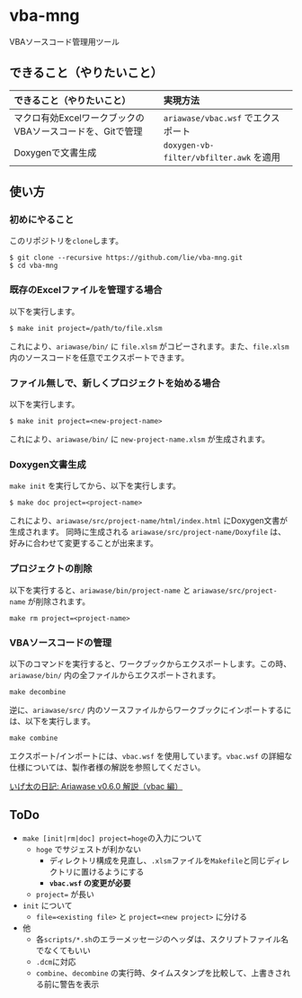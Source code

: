 # vba-mng
VBAソースコード管理用ツール

## できること（やりたいこと）

| できること（やりたいこと） | 実現方法 |
| :------------------------- | :------- |
| マクロ有効ExcelワークブックのVBAソースコードを、Gitで管理 | `ariawase/vbac.wsf` でエクスポート |
| Doxygenで文書生成 | `doxygen-vb-filter/vbfilter.awk` を適用 |

## 使い方

### 初めにやること

このリポジトリを`clone`します。

```
$ git clone --recursive https://github.com/lie/vba-mng.git
$ cd vba-mng
```

### 既存のExcelファイルを管理する場合

以下を実行します。

```
$ make init project=/path/to/file.xlsm
```

これにより、`ariawase/bin/` に `file.xlsm` がコピーされます。また、`file.xlsm` 内のソースコードを任意でエクスポートできます。

### ファイル無しで、新しくプロジェクトを始める場合

以下を実行します。

```
$ make init project=<new-project-name>
```

これにより、`ariawase/bin/` に `new-project-name.xlsm` が生成されます。

### Doxygen文書生成

`make init` を実行してから、以下を実行します。

```
$ make doc project=<project-name>
```

これにより、`ariawase/src/project-name/html/index.html` にDoxygen文書が生成されます。
同時に生成される `ariawase/src/project-name/Doxyfile` は、好みに合わせて変更することが出来ます。

### プロジェクトの削除

以下を実行すると、`ariawase/bin/project-name` と `ariawase/src/project-name` が削除されます。

```
make rm project=<project-name>
```

### VBAソースコードの管理

以下のコマンドを実行すると、ワークブックからエクスポートします。この時、`ariawase/bin/` 内の全ファイルからエクスポートされます。

```
make decombine
```

逆に、`ariawase/src/` 内のソースファイルからワークブックにインポートするには、以下を実行します。

```
make combine
```

エクスポート/インポートには、`vbac.wsf` を使用しています。`vbac.wsf` の詳細な仕様については、製作者様の解説を参照してください。

[いげ太の日記: Ariawase v0.6.0 解説（vbac 編）](http://igeta-diary.blogspot.com/2014/03/what-is-vbac.html)

## ToDo

- `make [init|rm|doc] project=hoge`の入力について
	- `hoge` でサジェストが利かない
		- ディレクトリ構成を見直し、`.xlsm`ファイルを`Makefile`と同じディレクトリに置けるようにする
		- **`vbac.wsf` の変更が必要**
	- `project=` が長い
- `init` について
	- `file=<existing file>` と `project=<new project>` に分ける
- 他
	- 各`scripts/*.sh`のエラーメッセージのヘッダは、スクリプトファイル名でなくてもいい
	- `.dcm`に対応
	- `combine`、`decombine` の実行時、タイムスタンプを比較して、上書きされる前に警告を表示
